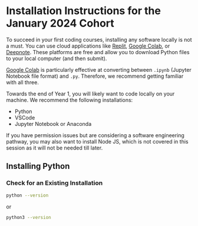 # Installation Instructions for the January 2024 Cohort

To succeed in your first coding courses, installing any software locally is not a must. You can use cloud applications like [Replit](https://replit.com), [Google Colab](https://colab.research.google.com), or [Deepnote](https://deepnote.com). These platforms are free and allow you to download Python files to your local computer (and then submit).

[Google Colab](https://colab.research.google.com) is particularly effective at converting between `.ipynb` (Jupyter Notebook file format) and `.py`. Therefore, we recommend getting familiar with all three.

Towards the end of Year 1, you will likely want to code locally on your machine. We recommend the following installations:

- Python
- VSCode
- Jupyter Notebook or Anaconda

If you have permission issues but are considering a software engineering pathway, you may also want to install Node JS, which is not covered in this session as it will not be needed till later.

## Installing Python

### Check for an Existing Installation

```bash
python --version
```

or

```bash
python3 --version
```

